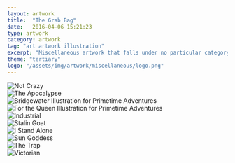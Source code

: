 ```yaml
---
layout: artwork
title:  "The Grab Bag"
date:   2016-04-06 15:21:23
type: artwork
category: artwork
tag: "art artwork illustration"
excerpt: "Miscellaneous artwork that falls under no particular category."
theme: "tertiary"
logo: "/assets/img/artwork/miscellaneous/logo.png"
---
```

<div class="image-container">
	<div class="wrapper">
		<section class="artwork">
			<img src="/img/artwork/miscellaneous/not-crazy.gif" alt="Not Crazy"/>		
		</section>
		<section class="artwork">
			<img src="/img/artwork/miscellaneous/apocalypse.jpg" alt="The Apocalypse"/>		
		</section>
		<section class="artwork">
			<img src="/img/artwork/miscellaneous/bridgewater.png" alt="Bridgewater Illustration for Primetime Adventures"/>		
		</section>
		<section class="artwork">
			<img src="/img/artwork/miscellaneous/for-the-queen.png" alt="For the Queen Illustration for Primetime Adventures"/>		
		</section>
		<section class="artwork">
			<img src="/img/artwork/miscellaneous/industrial.jpg" alt="Industrial"/>		
		</section>
		<section class="artwork">
			<img src="/img/artwork/miscellaneous/stalin-goat.png" alt="Stalin Goat"/>		
		</section>
		<section class="artwork">
			<img src="/img/artwork/miscellaneous/stand-alone.jpg" alt="I Stand Alone"/>		
		</section>
		<section class="artwork">
			<img src="/img/artwork/miscellaneous/sun-goddess.jpg" alt="Sun Goddess"/>		
		</section>
		<section class="artwork">
			<img src="/img/artwork/miscellaneous/the-trap.jpg" alt="The Trap"/>		
		</section>
		<section class="artwork">
			<img src="/img/artwork/miscellaneous/victorian.png" alt="Victorian"/>		
		</section>
	</div>
</div>